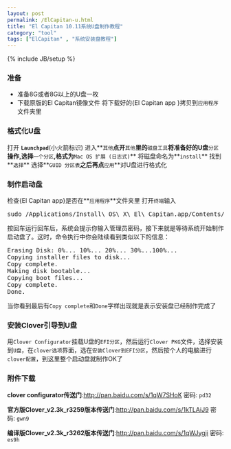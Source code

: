 ```yaml
---
layout: post
permalink: /ElCapitan-u.html
title: "El Capitan 10.11系统U盘制作教程"
category: "tool"
tags: ["ElCapitan" , "系统安装盘教程"]
---
```

{% include JB/setup %}

### 准备

* 准备8G或者8G以上的U盘一枚
* 下载原版的El Capitan镜像文件 将下载好的{El Capitan app }拷贝到`应用程序`文件夹里

### 格式化U盘

打开 **`Launchpad`**(小火箭标识) 进入**`其他`**点开**`其他`**里的**`磁盘工具`**将准备好的U盘**`分区`**操作,选择**`一个分区`**,格式为**`Mac OS 扩展 (日志式)`** 将磁盘命名为**`install`** 找到**`选择`** 选择**`GUID 分区表`**之后再点**`应用`**对U盘进行格式化

### 制作启动盘

检查{El Capitan app}是否在**`应用程序`**文件夹里
打开`终端`输入

<pre class="brush: c; ruler: true; first-line: 0; highlight: [10,12] ; auto-links: true ; collapse: true ; gutter: true; ">
sudo /Applications/Install\ OS\ X\ El\ Capitan.app/Contents/Resources/createinstallmedia --volume /Volumes/install --applicationpath /Applications/Install\ OS\ X\ El\ Capitan.app --nointeraction
</pre>

按回车运行回车后，系统会提示你输入管理员密码，接下来就是等待系统开始制作启动盘了。这时，命令执行中你会陆续看到类似以下的信息：

<pre class="brush: c; ruler: true; first-line: 0; highlight: [] ; auto-links: true ; collapse: true ; gutter: true; ">
Erasing Disk: 0%... 10%... 20%... 30%...100%...
Copying installer files to disk...
Copy complete.
Making disk bootable...
Copying boot files...
Copy complete.
Done.
</pre>
    
当你看到最后有`Copy complete`和`Done`字样出现就是表示安装盘已经制作完成了

### 安装Clover引导到U盘

 用`Clover Configurator`挂载U盘的`EFI分区`，然后运行`Clover PKG`文件，选择安装到`U盘`，在`clover选项`界面，选在`安装Clover到EFI分区`，然后按个人的电脑进行`clover配置`，到这里整个启动盘就制作OK了

### 附件下载

**clover configurator传送门**:<http://pan.baidu.com/s/1qW7SHoK> 密码: `pd32`

**官方版Clover_v2.3k_r3259版本传送门**:<http://pan.baidu.com/s/1kTLAiJ9> 密码: `gwn9`

**编译版Clover_v2.3k_r3262版本传送门**:<http://pan.baidu.com/s/1qWJygji> 密码: `es9h`

